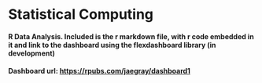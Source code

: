 # Statistical Computing
#### R Data Analysis. Included is the r markdown file, with r code embedded in it and link to the dashboard using the flexdashboard library (in development)
#### Dashboard url: https://rpubs.com/jaegray/dashboard1
